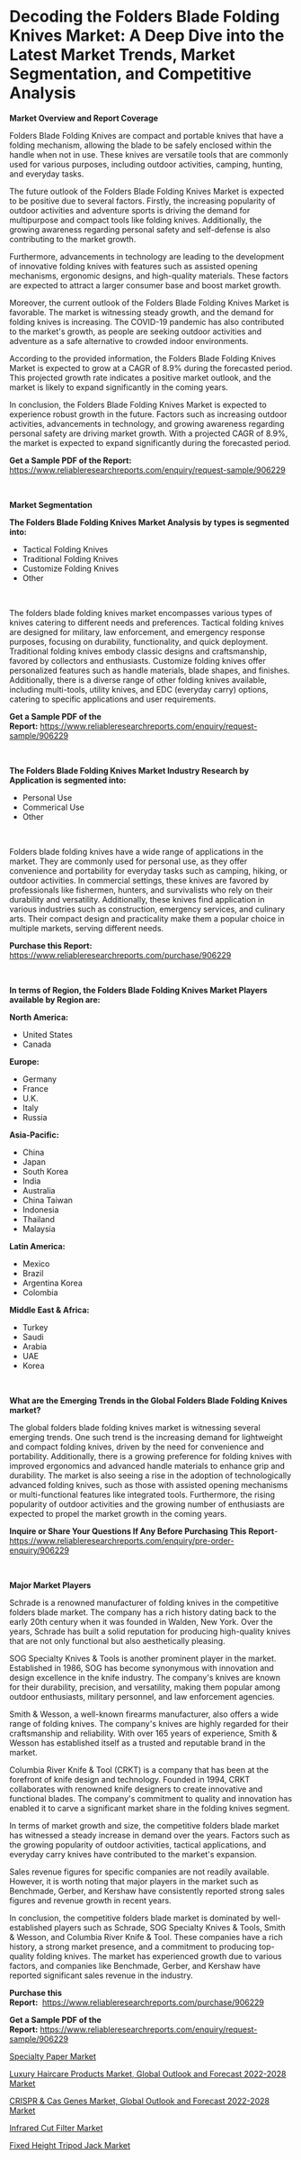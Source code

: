 <p><h1>Decoding the Folders Blade Folding Knives Market: A Deep Dive into the Latest Market Trends, Market Segmentation, and Competitive Analysis</h1></p><p><strong>Market Overview and Report Coverage</strong></p>
<p><p>Folders Blade Folding Knives are compact and portable knives that have a folding mechanism, allowing the blade to be safely enclosed within the handle when not in use. These knives are versatile tools that are commonly used for various purposes, including outdoor activities, camping, hunting, and everyday tasks.</p><p>The future outlook of the Folders Blade Folding Knives Market is expected to be positive due to several factors. Firstly, the increasing popularity of outdoor activities and adventure sports is driving the demand for multipurpose and compact tools like folding knives. Additionally, the growing awareness regarding personal safety and self-defense is also contributing to the market growth.</p><p>Furthermore, advancements in technology are leading to the development of innovative folding knives with features such as assisted opening mechanisms, ergonomic designs, and high-quality materials. These factors are expected to attract a larger consumer base and boost market growth.</p><p>Moreover, the current outlook of the Folders Blade Folding Knives Market is favorable. The market is witnessing steady growth, and the demand for folding knives is increasing. The COVID-19 pandemic has also contributed to the market's growth, as people are seeking outdoor activities and adventure as a safe alternative to crowded indoor environments.</p><p>According to the provided information, the Folders Blade Folding Knives Market is expected to grow at a CAGR of 8.9% during the forecasted period. This projected growth rate indicates a positive market outlook, and the market is likely to expand significantly in the coming years.</p><p>In conclusion, the Folders Blade Folding Knives Market is expected to experience robust growth in the future. Factors such as increasing outdoor activities, advancements in technology, and growing awareness regarding personal safety are driving market growth. With a projected CAGR of 8.9%, the market is expected to expand significantly during the forecasted period.</p></p>
<p><strong>Get a Sample PDF of the Report:</strong> <a href="https://www.reliableresearchreports.com/enquiry/request-sample/906229">https://www.reliableresearchreports.com/enquiry/request-sample/906229</a></p>
<p>&nbsp;</p>
<p><strong>Market Segmentation</strong></p>
<p><strong>The Folders Blade Folding Knives Market Analysis by types is segmented into:</strong></p>
<p><ul><li>Tactical Folding Knives</li><li>Traditional Folding Knives</li><li>Customize Folding Knives</li><li>Other</li></ul></p>
<p>&nbsp;</p>
<p><p>The folders blade folding knives market encompasses various types of knives catering to different needs and preferences. Tactical folding knives are designed for military, law enforcement, and emergency response purposes, focusing on durability, functionality, and quick deployment. Traditional folding knives embody classic designs and craftsmanship, favored by collectors and enthusiasts. Customize folding knives offer personalized features such as handle materials, blade shapes, and finishes. Additionally, there is a diverse range of other folding knives available, including multi-tools, utility knives, and EDC (everyday carry) options, catering to specific applications and user requirements.</p></p>
<p><strong>Get a Sample PDF of the Report:</strong>&nbsp;<a href="https://www.reliableresearchreports.com/enquiry/request-sample/906229">https://www.reliableresearchreports.com/enquiry/request-sample/906229</a></p>
<p>&nbsp;</p>
<p><strong>The Folders Blade Folding Knives Market Industry Research by Application is segmented into:</strong></p>
<p><ul><li>Personal Use</li><li>Commerical Use</li><li>Other</li></ul></p>
<p>&nbsp;</p>
<p><p>Folders blade folding knives have a wide range of applications in the market. They are commonly used for personal use, as they offer convenience and portability for everyday tasks such as camping, hiking, or outdoor activities. In commercial settings, these knives are favored by professionals like fishermen, hunters, and survivalists who rely on their durability and versatility. Additionally, these knives find application in various industries such as construction, emergency services, and culinary arts. Their compact design and practicality make them a popular choice in multiple markets, serving different needs.</p></p>
<p><strong>Purchase this Report:</strong>&nbsp; <a href="https://www.reliableresearchreports.com/purchase/906229">https://www.reliableresearchreports.com/purchase/906229</a></p>
<p>&nbsp;</p>
<p><strong>In terms of Region, the Folders Blade Folding Knives Market Players available by Region are:</strong></p>
<p>
    <p> <strong> North America: </strong>
        <ul>
            <li>United States</li>
            <li>Canada</li>
        </ul>
        </p> 
    <p> <strong> Europe: </strong>
        <ul>
            <li>Germany</li>
            <li>France</li>
            <li>U.K.</li>
            <li>Italy</li>
            <li>Russia</li>
        </ul>
        </p> 
    <p> <strong> Asia-Pacific: </strong>
        <ul>
            <li>China</li>
            <li>Japan</li>
            <li>South Korea</li>
            <li>India</li>
            <li>Australia</li>
            <li>China Taiwan</li>
            <li>Indonesia</li>
            <li>Thailand</li>
            <li>Malaysia</li>
        </ul>
        </p> 
    <p> <strong> Latin America: </strong>
        <ul>
            <li>Mexico</li>
            <li>Brazil</li>
            <li>Argentina Korea</li>
            <li>Colombia</li>
        </ul>
        </p> 
    <p> <strong> Middle East & Africa: </strong>
        <ul>
            <li>Turkey</li>
            <li>Saudi</li>
            <li>Arabia</li>
            <li>UAE</li>
            <li>Korea</li>
        </ul>
    </p>
    </p>
<p>&nbsp;</p>
<p><strong>What are the Emerging Trends in the Global Folders Blade Folding Knives market?</strong></p>
<p><p>The global folders blade folding knives market is witnessing several emerging trends. One such trend is the increasing demand for lightweight and compact folding knives, driven by the need for convenience and portability. Additionally, there is a growing preference for folding knives with improved ergonomics and advanced handle materials to enhance grip and durability. The market is also seeing a rise in the adoption of technologically advanced folding knives, such as those with assisted opening mechanisms or multi-functional features like integrated tools. Furthermore, the rising popularity of outdoor activities and the growing number of enthusiasts are expected to propel the market growth in the coming years.</p></p>
<p><strong>Inquire or Share Your Questions If Any Before Purchasing This Report</strong>- <a href="https://www.reliableresearchreports.com/enquiry/pre-order-enquiry/906229">https://www.reliableresearchreports.com/enquiry/pre-order-enquiry/906229</a></p>
<p>&nbsp;</p>
<p><strong>Major Market Players</strong></p>
<p><p>Schrade is a renowned manufacturer of folding knives in the competitive folders blade market. The company has a rich history dating back to the early 20th century when it was founded in Walden, New York. Over the years, Schrade has built a solid reputation for producing high-quality knives that are not only functional but also aesthetically pleasing.</p><p>SOG Specialty Knives & Tools is another prominent player in the market. Established in 1986, SOG has become synonymous with innovation and design excellence in the knife industry. The company's knives are known for their durability, precision, and versatility, making them popular among outdoor enthusiasts, military personnel, and law enforcement agencies.</p><p>Smith & Wesson, a well-known firearms manufacturer, also offers a wide range of folding knives. The company's knives are highly regarded for their craftsmanship and reliability. With over 165 years of experience, Smith & Wesson has established itself as a trusted and reputable brand in the market.</p><p>Columbia River Knife & Tool (CRKT) is a company that has been at the forefront of knife design and technology. Founded in 1994, CRKT collaborates with renowned knife designers to create innovative and functional blades. The company's commitment to quality and innovation has enabled it to carve a significant market share in the folding knives segment.</p><p>In terms of market growth and size, the competitive folders blade market has witnessed a steady increase in demand over the years. Factors such as the growing popularity of outdoor activities, tactical applications, and everyday carry knives have contributed to the market's expansion.</p><p>Sales revenue figures for specific companies are not readily available. However, it is worth noting that major players in the market such as Benchmade, Gerber, and Kershaw have consistently reported strong sales figures and revenue growth in recent years.</p><p>In conclusion, the competitive folders blade market is dominated by well-established players such as Schrade, SOG Specialty Knives & Tools, Smith & Wesson, and Columbia River Knife & Tool. These companies have a rich history, a strong market presence, and a commitment to producing top-quality folding knives. The market has experienced growth due to various factors, and companies like Benchmade, Gerber, and Kershaw have reported significant sales revenue in the industry.</p></p>
<p><strong>Purchase this Report:</strong>&nbsp;&nbsp;<a href="https://www.reliableresearchreports.com/purchase/906229">https://www.reliableresearchreports.com/purchase/906229</a></p>
<p></p>
<p><strong>Get a Sample PDF of the Report:</strong>&nbsp;<a href="https://www.reliableresearchreports.com/enquiry/request-sample/906229">https://www.reliableresearchreports.com/enquiry/request-sample/906229</a></p>
<p><p><a href="https://www.linkedin.com/pulse/specialty-paper-market-size-share-global-analysis-report-eqqte/">Specialty Paper Market</a></p><p><a href="https://issuu.com/reportprime-2/docs/luxury-haircare-products-market-global-outlook-and?fr=xKAE9_zU1NQ">Luxury Haircare Products Market, Global Outlook and Forecast 2022-2028 Market</a></p><p><a href="https://issuu.com/reportprime-2/docs/crispr-cas-genes-market-global-outlook-and-forecas?fr=xKAE9_zU1NQ">CRISPR & Cas Genes Market, Global Outlook and Forecast 2022-2028 Market</a></p><p><a href="https://www.reportprime.com/infrared-cut-filter-r1642">Infrared Cut Filter Market</a></p><p><a href="https://medium.com/@lisasanchez1968/fixed-height-tripod-jack-market-size-growth-forecast-2023-2030-455d92b2ccb9">Fixed Height Tripod Jack Market</a></p></p>